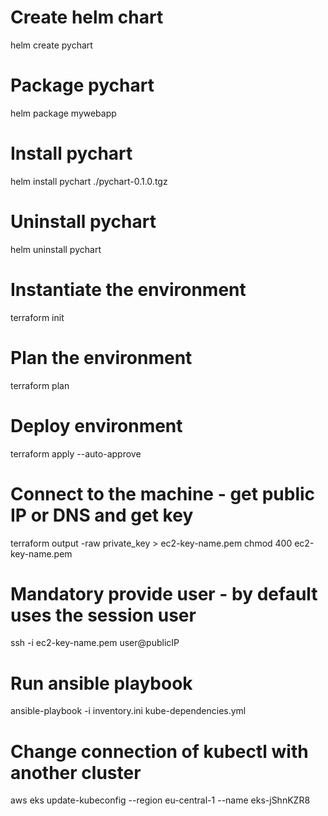 # Create helm chart
helm create pychart

# Package pychart
helm package mywebapp

# Install pychart
helm install pychart ./pychart-0.1.0.tgz

# Uninstall pychart
helm uninstall pychart

# Instantiate the environment
terraform init

# Plan the environment
terraform plan

# Deploy environment
terraform apply --auto-approve

# Connect to the machine - get public IP or DNS and get key
terraform output -raw private_key > ec2-key-name.pem
chmod 400 ec2-key-name.pem

# Mandatory provide user - by default uses the session user
ssh -i ec2-key-name.pem  user@publicIP

# Run ansible playbook
ansible-playbook -i inventory.ini kube-dependencies.yml

# Change connection of kubectl with another cluster
aws eks update-kubeconfig --region eu-central-1 --name eks-jShnKZR8